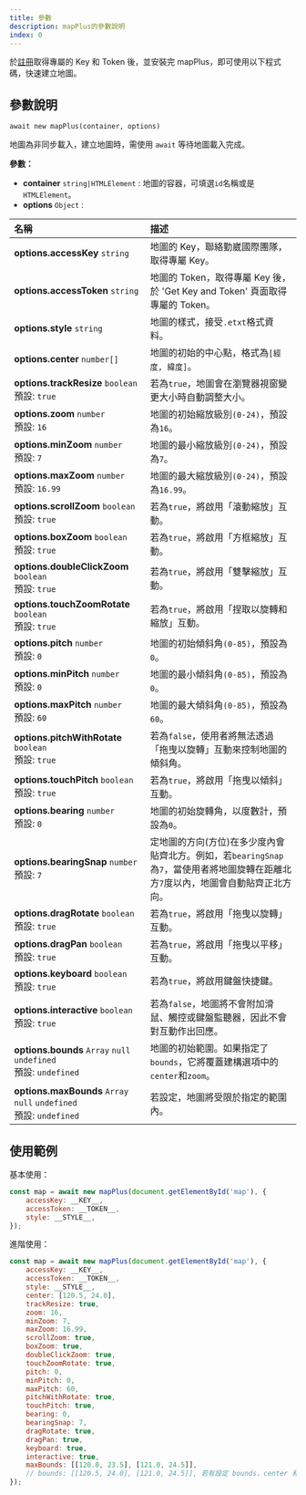```yaml
---
title: 參數
description: mapPlus的參數說明
index: 0
---
```





於[註冊](../getting-started/register)取得專屬的 Key 和 Token 後，並安裝完 mapPlus，即可使用以下程式碼，快速建立地圖。




## 參數說明

`await new mapPlus(container, options)`

地圖為非同步載入，建立地圖時，需使用 `await` 等待地圖載入完成。

**參數：**

- **container** `string|HTMLElement` : 地圖的容器，可填選`id`名稱或是`HTMLElement`。
- **options** `Object` : 

| 名稱 | 描述 |
| :-- | :-- |
| **options.accessKey** `string` | 地圖的 Key，聯絡勤崴國際團隊，取得專屬 Key。 |
| **options.accessToken** `string` | 地圖的 Token，取得專屬 Key 後，於 'Get Key and Token' 頁面取得專屬的 Token。 |
| **options.style** `string` | 地圖的樣式，接受`.etxt`格式資料。 |
| **options.center** `number[]` | 地圖的初始的中心點，格式為`[經度, 緯度]`。 |
| **options.trackResize** `boolean`<br>預設: `true` | 若為`true`，地圖會在瀏覽器視窗變更大小時自動調整大小。 |
| **options.zoom** `number`<br>預設: `16` | 地圖的初始縮放級別`(0-24)`，預設為`16`。 |
| **options.minZoom** `number`<br>預設: `7` | 地圖的最小縮放級別`(0-24)`，預設為`7`。 |
| **options.maxZoom** `number`<br>預設: `16.99` | 地圖的最大縮放級別`(0-24)`，預設為`16.99`。 |
| **options.scrollZoom** `boolean`<br>預設: `true` | 若為`true`，將啟用「滾動縮放」互動。 |
| **options.boxZoom** `boolean`<br>預設: `true` | 若為`true`，將啟用「方框縮放」互動。 |
| **options.doubleClickZoom** `boolean`<br>預設: `true` | 若為`true`，將啟用「雙擊縮放」互動。 |
| **options.touchZoomRotate** `boolean`<br>預設: `true` | 若為`true`，將啟用「捏取以旋轉和縮放」互動。 |
| **options.pitch** `number`<br>預設: `0` | 地圖的初始傾斜角`(0-85)`，預設為`0`。 |
| **options.minPitch** `number`<br>預設: `0` | 地圖的最小傾斜角`(0-85)`，預設為`0`。 |
| **options.maxPitch** `number`<br>預設: `60` | 地圖的最大傾斜角`(0-85)`，預設為`60`。 |
| **options.pitchWithRotate** `boolean`<br>預設: `true` | 若為`false`，使用者將無法透過「拖曳以旋轉」互動來控制地圖的傾斜角。 |
| **options.touchPitch** `boolean`<br>預設: `true` | 若為`true`，將啟用「拖曳以傾斜」互動。 |
| **options.bearing** `number`<br>預設: `0` | 地圖的初始旋轉角，以度數計，預設為`0`。 |
| **options.bearingSnap** `number`<br>預設: `7` | 定地圖的方向(方位)在多少度內會貼齊北方。例如，若`bearingSnap`為`7`，當使用者將地圖旋轉在距離北方`7`度以內，地圖會自動貼齊正北方向。 |
| **options.dragRotate** `boolean`<br>預設: `true` | 若為`true`，將啟用「拖曳以旋轉」互動。 |
| **options.dragPan** `boolean`<br>預設: `true` | 若為`true`，將啟用「拖曳以平移」互動。 |
| **options.keyboard** `boolean`<br>預設: `true` | 若為`true`，將啟用鍵盤快捷鍵。 |
| **options.interactive** `boolean`<br>預設: `true` | 若為`false`，地圖將不會附加滑鼠、觸控或鍵盤監聽器，因此不會對互動作出回應。 |
| **options.bounds** `Array` `null` `undefined`<br>預設: `undefined` | 地圖的初始範圍。如果指定了`bounds`，它將覆蓋建構選項中的`center`和`zoom`。 |
| **options.maxBounds** `Array` `null` `undefined`<br>預設: `undefined` | 若設定，地圖將受限於指定的範圍內。 |




## 使用範例

基本使用：

```javascript
const map = await new mapPlus(document.getElementById('map'), {
    accessKey: __KEY__,
    accessToken: __TOKEN__,
    style: __STYLE__,
});
```

進階使用：

```javascript
const map = await new mapPlus(document.getElementById('map'), {
    accessKey: __KEY__,
    accessToken: __TOKEN__,
    style: __STYLE__,
    center: [120.5, 24.0],
    trackResize: true,
    zoom: 16,
    minZoom: 7,
    maxZoom: 16.99,
    scrollZoom: true,
    boxZoom: true,
    doubleClickZoom: true,
    touchZoomRotate: true,
    pitch: 0,
    minPitch: 0,
    maxPitch: 60,
    pitchWithRotate: true,
    touchPitch: true,
    bearing: 0,
    bearingSnap: 7,
    dragRotate: true,
    dragPan: true,
    keyboard: true,
    interactive: true,
    maxBounds: [[120.0, 23.5], [121.0, 24.5]],
    // bounds: [[120.5, 24.0], [121.0, 24.5]], 若有設定 bounds，center 和 zoom 將被覆蓋
});
```